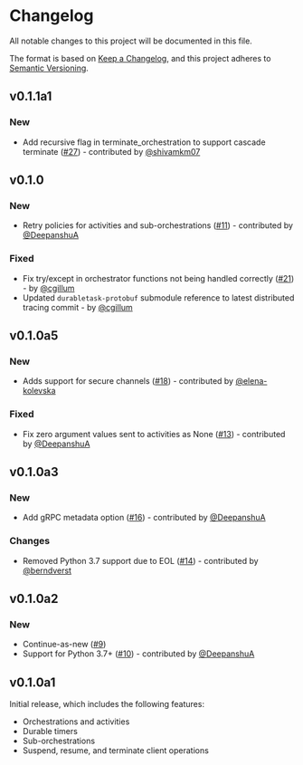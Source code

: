 # Changelog

All notable changes to this project will be documented in this file.

The format is based on [Keep a Changelog](https://keepachangelog.com/en/1.0.0/),
and this project adheres to [Semantic Versioning](https://semver.org/spec/v2.0.0.html).

## v0.1.1a1

### New

- Add recursive flag in terminate_orchestration to support cascade terminate ([#27](https://github.com/microsoft/durabletask-python/pull/27)) - contributed by [@shivamkm07](https://github.com/shivamkm07)

## v0.1.0

### New

- Retry policies for activities and sub-orchestrations ([#11](https://github.com/microsoft/durabletask-python/pull/11)) - contributed by [@DeepanshuA](https://github.com/DeepanshuA)

### Fixed

- Fix try/except in orchestrator functions not being handled correctly ([#21](https://github.com/microsoft/durabletask-python/pull/21)) - by [@cgillum](https://github.com/cgillum)
- Updated `durabletask-protobuf` submodule reference to latest distributed tracing commit - by [@cgillum](https://github.com/cgillum)

## v0.1.0a5

### New

- Adds support for secure channels ([#18](https://github.com/microsoft/durabletask-python/pull/18)) - contributed by [@elena-kolevska](https://github.com/elena-kolevska)

### Fixed

- Fix zero argument values sent to activities as None ([#13](https://github.com/microsoft/durabletask-python/pull/13)) - contributed by [@DeepanshuA](https://github.com/DeepanshuA)

## v0.1.0a3

### New

- Add gRPC metadata option ([#16](https://github.com/microsoft/durabletask-python/pull/16)) - contributed by [@DeepanshuA](https://github.com/DeepanshuA)

### Changes

- Removed Python 3.7 support due to EOL ([#14](https://github.com/microsoft/durabletask-python/pull/14)) - contributed by [@berndverst](https://github.com/berndverst)

## v0.1.0a2

### New

- Continue-as-new ([#9](https://github.com/microsoft/durabletask-python/pull/9))
- Support for Python 3.7+ ([#10](https://github.com/microsoft/durabletask-python/pull/10)) - contributed by [@DeepanshuA](https://github.com/DeepanshuA)

## v0.1.0a1

Initial release, which includes the following features:

- Orchestrations and activities
- Durable timers
- Sub-orchestrations
- Suspend, resume, and terminate client operations
